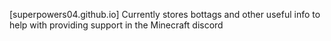 [superpowers04.github.io]
Currently stores bottags and other useful info to help with providing support in the Minecraft discord
